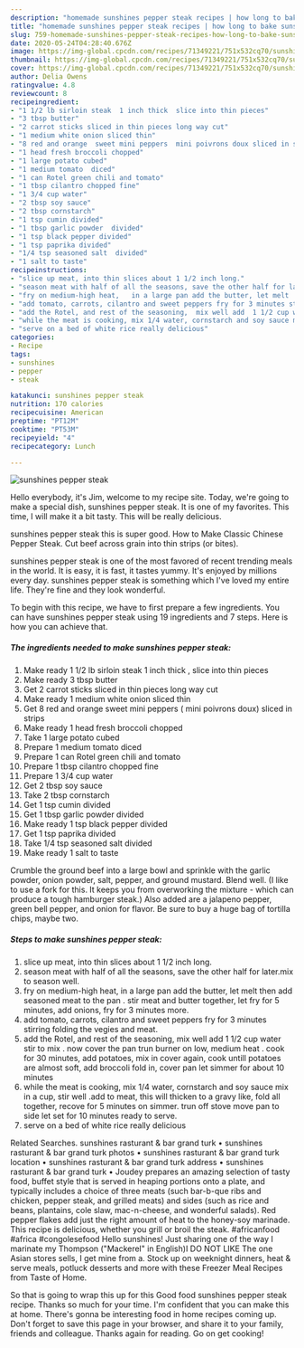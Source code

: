 ```yaml
---
description: "homemade sunshines pepper steak recipes | how long to bake sunshines pepper steak"
title: "homemade sunshines pepper steak recipes | how long to bake sunshines pepper steak"
slug: 759-homemade-sunshines-pepper-steak-recipes-how-long-to-bake-sunshines-pepper-steak
date: 2020-05-24T04:28:40.676Z
image: https://img-global.cpcdn.com/recipes/71349221/751x532cq70/sunshines-pepper-steak-recipe-main-photo.jpg
thumbnail: https://img-global.cpcdn.com/recipes/71349221/751x532cq70/sunshines-pepper-steak-recipe-main-photo.jpg
cover: https://img-global.cpcdn.com/recipes/71349221/751x532cq70/sunshines-pepper-steak-recipe-main-photo.jpg
author: Delia Owens
ratingvalue: 4.8
reviewcount: 8
recipeingredient:
- "1 1/2 lb sirloin steak  1 inch thick  slice into thin pieces"
- "3 tbsp butter"
- "2 carrot sticks sliced in thin pieces long way cut"
- "1 medium white onion sliced thin"
- "8 red and orange  sweet mini peppers  mini poivrons doux sliced in strips"
- "1 head fresh broccoli chopped"
- "1 large potato cubed"
- "1 medium tomato  diced"
- "1 can Rotel green chili and tomato"
- "1 tbsp cilantro chopped fine"
- "1 3/4 cup water"
- "2 tbsp soy sauce"
- "2 tbsp cornstarch"
- "1 tsp cumin divided"
- "1 tbsp garlic powder  divided"
- "1 tsp black pepper divided"
- "1 tsp paprika divided"
- "1/4 tsp seasoned salt  divided"
- "1 salt to taste"
recipeinstructions:
- "slice up meat, into thin slices about 1 1/2 inch long."
- "season meat with half of all the seasons, save the other half for later.mix to season well."
- "fry on medium-high heat,   in a large pan add the butter, let melt  then add seasoned meat to the pan  . stir meat and butter together, let fry for 5 minutes, add onions, fry for 3 minutes more."
- "add tomato, carrots, cilantro and sweet peppers fry for 3 minutes stirring folding the vegies and meat."
- "add the Rotel, and rest of the seasoning,  mix well add  1 1/2 cup water stir to mix . now cover the pan trun burner on low, medium heat . cook for 30 minutes, add potatoes, mix in cover again, cook untill potatoes are almost soft, add broccoli fold in,  cover pan let simmer for about 10 minutes"
- "while the meat is cooking, mix 1/4 water, cornstarch and soy sauce mix in a cup, stir well .add to meat, this will thicken to a gravy like, fold all together,  recove for 5 minutes on simmer. trun off stove move pan to side let set for 10 minutes ready to serve."
- "serve on a bed of white rice really delicious"
categories:
- Recipe
tags:
- sunshines
- pepper
- steak

katakunci: sunshines pepper steak 
nutrition: 170 calories
recipecuisine: American
preptime: "PT12M"
cooktime: "PT53M"
recipeyield: "4"
recipecategory: Lunch

---
```



![sunshines pepper steak](https://img-global.cpcdn.com/recipes/71349221/751x532cq70/sunshines-pepper-steak-recipe-main-photo.jpg)

Hello everybody, it's Jim, welcome to my recipe site. Today, we're going to make a special dish, sunshines pepper steak. It is one of my favorites. This time, I will make it a bit tasty. This will be really delicious.

sunshines pepper steak this is super good. How to Make Classic Chinese Pepper Steak. Cut beef across grain into thin strips (or bites).

sunshines pepper steak is one of the most favored of recent trending meals in the world. It is easy, it is fast, it tastes yummy. It's enjoyed by millions every day. sunshines pepper steak is something which I've loved my entire life. They're fine and they look wonderful.


To begin with this recipe, we have to first prepare a few ingredients. You can have sunshines pepper steak using 19 ingredients and 7 steps. Here is how you can achieve that.

<!--inarticleads1-->

##### The ingredients needed to make sunshines pepper steak:

1. Make ready 1 1/2 lb sirloin steak  1 inch thick , slice into thin pieces
1. Make ready 3 tbsp butter
1. Get 2 carrot sticks sliced in thin pieces long way cut
1. Make ready 1 medium white onion sliced thin
1. Get 8 red and orange  sweet mini peppers ( mini poivrons doux) sliced in strips
1. Make ready 1 head fresh broccoli chopped
1. Take 1 large potato cubed
1. Prepare 1 medium tomato  diced
1. Prepare 1 can Rotel green chili and tomato
1. Prepare 1 tbsp cilantro chopped fine
1. Prepare 1 3/4 cup water
1. Get 2 tbsp soy sauce
1. Take 2 tbsp cornstarch
1. Get 1 tsp cumin divided
1. Get 1 tbsp garlic powder  divided
1. Make ready 1 tsp black pepper divided
1. Get 1 tsp paprika divided
1. Take 1/4 tsp seasoned salt  divided
1. Make ready 1 salt to taste


Crumble the ground beef into a large bowl and sprinkle with the garlic powder, onion powder, salt, pepper, and ground mustard. Blend well. (I like to use a fork for this. It keeps you from overworking the mixture - which can produce a tough hamburger steak.) Also added are a jalapeno pepper, green bell pepper, and onion for flavor. Be sure to buy a huge bag of tortilla chips, maybe two. 

<!--inarticleads2-->

##### Steps to make sunshines pepper steak:

1. slice up meat, into thin slices about 1 1/2 inch long.
1. season meat with half of all the seasons, save the other half for later.mix to season well.
1. fry on medium-high heat,   in a large pan add the butter, let melt  then add seasoned meat to the pan  . stir meat and butter together, let fry for 5 minutes, add onions, fry for 3 minutes more.
1. add tomato, carrots, cilantro and sweet peppers fry for 3 minutes stirring folding the vegies and meat.
1. add the Rotel, and rest of the seasoning,  mix well add  1 1/2 cup water stir to mix . now cover the pan trun burner on low, medium heat . cook for 30 minutes, add potatoes, mix in cover again, cook untill potatoes are almost soft, add broccoli fold in,  cover pan let simmer for about 10 minutes
1. while the meat is cooking, mix 1/4 water, cornstarch and soy sauce mix in a cup, stir well .add to meat, this will thicken to a gravy like, fold all together,  recove for 5 minutes on simmer. trun off stove move pan to side let set for 10 minutes ready to serve.
1. serve on a bed of white rice really delicious


Related Searches. sunshines rasturant &amp; bar grand turk • sunshines rasturant &amp; bar grand turk photos • sunshines rasturant &amp; bar grand turk location • sunshines rasturant &amp; bar grand turk address • sunshines rasturant &amp; bar grand turk • Joudey prepares an amazing selection of tasty food, buffet style that is served in heaping portions onto a plate, and typically includes a choice of three meats (such bar-b-que ribs and chicken, pepper steak, and grilled meats) and sides (such as rice and beans, plantains, cole slaw, mac-n-cheese, and wonderful salads). Red pepper flakes add just the right amount of heat to the honey-soy marinade. This recipe is delicious, whether you grill or broil the steak. #africanfood #africa #congolesefood Hello sunshines! Just sharing one of the way I marinate my Thompson (&#34;Mackerel&#34; in English)I DO NOT LIKE The one Asian stores sells, I get mine from a. Stock up on weeknight dinners, heat &amp; serve meals, potluck desserts and more with these Freezer Meal Recipes from Taste of Home. 

So that is going to wrap this up for this Good food sunshines pepper steak recipe. Thanks so much for your time. I'm confident that you can make this at home. There's gonna be interesting food in home recipes coming up. Don't forget to save this page in your browser, and share it to your family, friends and colleague. Thanks again for reading. Go on get cooking!
